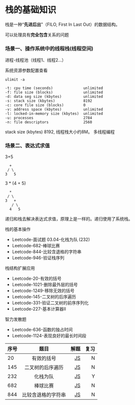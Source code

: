 # 栈的基础知识

栈是⼀种“**先进后出**”（FILO, First In Last Out）的数据结构。

可以处理具有**完全包含**关系的问题


### 场景一、操作系统中的线程栈(线程空间)

进程-线程池（线程1、线程2...）


系统资源参数配置查看
```
ulimit -a
```

```
-t: cpu time (seconds)              unlimited
-f: file size (blocks)              unlimited
-d: data seg size (kbytes)          unlimited
-s: stack size (kbytes)             8192
-c: core file size (blocks)         0
-v: address space (kbytes)          unlimited
-l: locked-in-memory size (kbytes)  unlimited
-u: processes                       2784
-n: file descriptors                2560
```
stack size (kbytes) 8192, 线程栈大小约8M。
多线程编程

### 场景二、表达式求值
3+5     
```
  +
 / \ 
3   5
```


3 * (4 + 5)
```
  *
 / \ 
3   +
   / \ 
  4   5
```

递归和栈去解决表达式求值，原理上是一样的。递归使用了系统栈。





栈的基本操作 
- Leetcode-面试题 03.04-化栈为队 (232)
- Leetcode-682-棒球比赛 
- Leetcode-844-比较含退格的字符串 
- Leetcode-946-验证栈序列 
  
栈结构扩展应用 
- Leetcode-20-有效的括号 
- Leetcode-1021-删除最外层的括号 
- Leetcode-1249-移除无效的括号 
- Leetcode-145-二叉树的后序遍历 
- Leetcode-331-验证二叉树的前序序列化 
- Leetcode-227-基本计算器Ⅱ 
  
智力发散题 
- Leetcode-636-函数的独占时间 
- Leetcode-1124-表现良好的最长时间段



序号|题目|解题|复习
---|:--:|---:|---:
20|有效的括号 |[JS](../src/20.%20Valid%20Parentheses/index.md) | N
145|二叉树的后序遍历 |[JS](../src/145.%20Binary%20Tree%20Postorder%20Traversal/readme.md) | N
232|化栈为队 |[JS](../src/232.%20Implement%20Queue%20using%20Stacks/readme.md) | Y
682|棒球比赛 |[JS](../src/682.%20Baseball%20Game/readme.md) | N
844|比较含退格的字符串 |[JS](../src/844.%20Backspace%20String%20Compare/readme.md) | N
